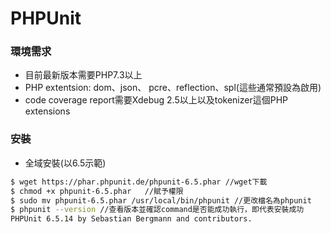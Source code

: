 # PHPUnit

### 環境需求

- 目前最新版本需要PHP7.3以上
- PHP extentsion: dom、json、 pcre、reflection、spl(這些通常預設為啟用)
- code coverage report需要Xdebug 2.5以上以及tokenizer這個PHP extensions 
 
 ### 安裝
- 全域安裝(以6.5示範)

```sh
$ wget https://phar.phpunit.de/phpunit-6.5.phar //wget下載
$ chmod +x phpunit-6.5.phar   //賦予權限
$ sudo mv phpunit-6.5.phar /usr/local/bin/phpunit //更改檔名為phpunit
$ phpunit --version //查看版本並確認command是否能成功執行，即代表安裝成功
PHPUnit 6.5.14 by Sebastian Bergmann and contributors.
```

